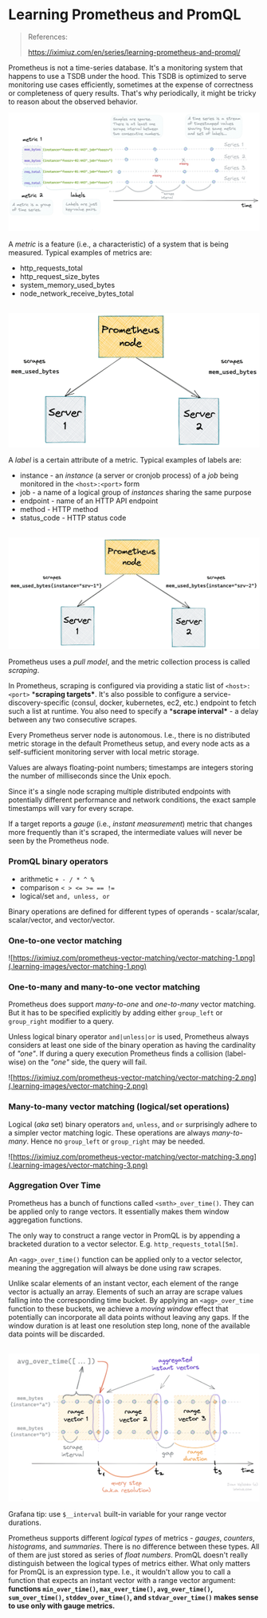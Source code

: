 # Learning Prometheus and PromQL

> References:
>
> https://iximiuz.com/en/series/learning-prometheus-and-promql/

Prometheus is not a time-series database. It's a monitoring system that happens to use a TSDB under the hood. This TSDB is optimized to serve monitoring  use cases efficiently, sometimes at the expense of correctness or  completeness of query results. That's why periodically, it might be  tricky to reason about the observed behavior.

![Prometheus metrics.](.learning-images/kdpv.png)

A *metric* is a feature (i.e., a characteristic) of a system that is being measured. Typical examples of metrics are:

- http_requests_total
- http_request_size_bytes
- system_memory_used_bytes
- node_network_receive_bytes_total

​    ![Prometheus metrics](.learning-images/metrics-2000-opt.png)

A *label* is a certain attribute of a metric. Typical examples of labels are:

- instance - an *instance* (a server or cronjob process) of a *job* being monitored in the `<host>:<port>` form
- job - a name of a logical group of *instances* sharing the same purpose
- endpoint - name of an HTTP API endpoint
- method - HTTP method
- status_code - HTTP status code

​    ![Prometheus labels](.learning-images/labels-2000-opt.png)

Prometheus uses a *pull model*, and the metric collection process is called *scraping*.

In Prometheus, scraping is configured via providing a static list of `<host>:<port>` ***scraping targets\***. It's also possible to configure a service-discovery-specific (consul,  docker, kubernetes, ec2, etc.) endpoint to fetch such a list at runtime. You also need to specify a ***scrape interval\*** - a delay between any two consecutive scrapes.

Every Prometheus server node is autonomous. I.e., there is no  distributed metric storage in the default Prometheus setup, and every  node acts as a self-sufficient monitoring server with local metric  storage.

Values are always floating-point numbers; timestamps are integers storing the number of milliseconds since the Unix epoch.

Since it's a single node scraping multiple distributed endpoints with  potentially different performance and network conditions, the exact  sample timestamps will vary  for every scrape.

If a target reports a *gauge* (i.e., *instant measurement*) metric that changes more frequently than it's scraped, the intermediate values will never be seen by the Prometheus node.

### PromQL binary operators

- arithmetic `+ - / * ^ %`
- comparison `< > <= >= == !=`
- logical/set `and, unless, or`

Binary operations are defined for different types of operands -  scalar/scalar, scalar/vector, and vector/vector.

### One-to-one vector matching

![https://iximiuz.com/prometheus-vector-matching/vector-matching-1.png](.learning-images/vector-matching-1.png)

### One-to-many and many-to-one vector matching

Prometheus does support *many-to-one* and *one-to-many* vector matching. But it has to be specified explicitly by adding either `group_left` or `group_right` modifier to a query. 

Unless logical binary operator `and|unless|or` is used, Prometheus always considers at least one side of the binary operation as having the cardinality of *"one"*. If during a query execution Prometheus finds a collision (label-wise) on the *"one"* side, the query will fail.

![https://iximiuz.com/prometheus-vector-matching/vector-matching-2.png](.learning-images/vector-matching-2.png)

### Many-to-many vector matching (logical/set operations)

Logical (*aka* set) binary operators `and`, `unless`, and `or` surprisingly adhere to a simpler vector matching logic. These operations are always *many-to-many*. Hence no `group_left` or `group_right` may be needed. 

![https://iximiuz.com/prometheus-vector-matching/vector-matching-3.png](.learning-images/vector-matching-3.png)

### Aggregation Over Time

Prometheus has a bunch of functions called `<smth>_over_time()`. They can be applied only to range vectors. It essentially makes them window aggregation functions.

The only way to construct a range vector in PromQL is by appending a bracketed duration to a vector selector. E.g. `http_requests_total[5m]`.

An `<agg>_over_time()` function can be applied only to a vector selector, meaning the aggregation will always be done using raw scrapes.

Unlike scalar elements of an instant vector, each element of the  range vector is actually an array. Elements of such an array are scrape  values falling into the corresponding time bucket. By applying an `<agg>_over_time` function to these buckets, we achieve a *moving window* effect that potentially can incorporate all data points without leaving any gaps. If the window duration is at least one resolution step long,  none of the available data points will be discarded.

​    ![PromQL Functions - aggregation over time](.learning-images/agg_over_time-2000-opt.png)

Grafana tip: use `$__interval` built-in variable for your range vector durations.

Prometheus supports different *logical types* of metrics - *gauges*, *counters*, *histograms*, and *summaries*. There is no difference between these types. All of them are just stored as series of *float numbers*. PromQL doesn't really distinguish between the logical types of metrics  either. What only matters for PromQL is an expression type. I.e., it  wouldn't allow you to call a function that expects an instant vector  with a range vector argument: **functions `min_over_time()`, `max_over_time()`, `avg_over_time()`, `sum_over_time()`, `stddev_over_time()`, and `stdvar_over_time()` makes sense to use only with gauge metrics.**

